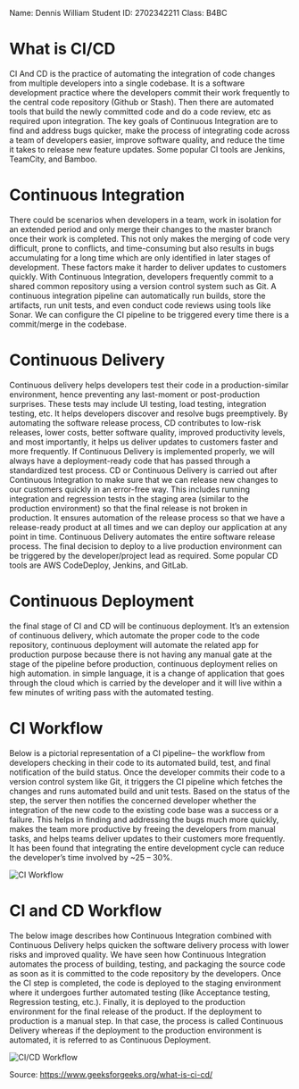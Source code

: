 Name: Dennis William
Student ID: 2702342211
Class: B4BC

# What is CI/CD
CI And CD is the practice of automating the integration of code changes from multiple developers into a single codebase. It is a software development practice where the developers commit their work frequently to the central code repository (Github or Stash). Then there are automated tools that build the newly committed code and do a code review, etc as required upon integration.
The key goals of Continuous Integration are to find and address bugs quicker, make the process of integrating code across a team of developers easier, improve software quality, and reduce the time it takes to release new feature updates. Some popular CI tools are Jenkins, TeamCity, and Bamboo.

# Continuous Integration
There could be scenarios when developers in a team, work in isolation for an extended period and only merge their changes to the master branch once their work is completed. This not only makes the merging of code very difficult, prone to conflicts, and time-consuming but also results in bugs accumulating for a long time which are only identified in later stages of development. These factors make it harder to deliver updates to customers quickly.
With Continuous Integration, developers frequently commit to a shared common repository using a version control system such as Git. A continuous integration pipeline can automatically run builds, store the artifacts, run unit tests, and even conduct code reviews using tools like Sonar. We can configure the CI pipeline to be triggered every time there is a commit/merge in the codebase.

# Continuous Delivery
Continuous delivery helps developers test their code in a production-similar environment, hence preventing any last-moment or post-production surprises. These tests may include UI testing, load testing, integration testing, etc. It helps developers discover and resolve bugs preemptively.
By automating the software release process, CD contributes to low-risk releases, lower costs, better software quality, improved productivity levels, and most importantly, it helps us deliver updates to customers faster and more frequently. If Continuous Delivery is implemented properly, we will always have a deployment-ready code that has passed through a standardized test process.
CD or Continuous Delivery is carried out after Continuous Integration to make sure that we can release new changes to our customers quickly in an error-free way. This includes running integration and regression tests in the staging area (similar to the production environment) so that the final release is not broken in production. It ensures automation of the release process so that we have a release-ready product at all times and we can deploy our application at any point in time.
Continuous Delivery automates the entire software release process. The final decision to deploy to a live production environment can be triggered by the developer/project lead as required. Some popular CD tools are AWS CodeDeploy, Jenkins, and GitLab.

# Continuous Deployment
the final stage of CI and CD will be continuous deployment. It’s an extension of continuous delivery, which automate the proper code to the code repository, continuous deployment will automate the related app for production purpose because there is not having any manual gate at the stage of the pipeline before production, continuous deployment relies on high automation.
in simple language, it is a change of application that goes through the cloud which is carried by the developer and it will live within a few minutes of writing pass with the automated testing.

# CI Workflow
Below is a pictorial representation of a CI pipeline– the workflow from developers checking in their code to its automated build, test, and final notification of the build status.
Once the developer commits their code to a version control system like Git, it triggers the CI pipeline which fetches the changes and runs automated build and unit tests. Based on the status of the step, the server then notifies the concerned developer whether the integration of the new code to the existing code base was a success or a failure.
This helps in finding and addressing the bugs much more quickly, makes the team more productive by freeing the developers from manual tasks, and helps teams deliver updates to their customers more frequently. It has been found that integrating the entire development cycle can reduce the developer’s time involved by ~25 – 30%.

![CI Workflow](https://media.geeksforgeeks.org/wp-content/uploads/20210507232819/CIFlow.jpg)

# CI and CD Workflow
The below image describes how Continuous Integration combined with Continuous Delivery helps quicken the software delivery process with lower risks and improved quality.
We have seen how Continuous Integration automates the process of building, testing, and packaging the source code as soon as it is committed to the code repository by the developers. Once the CI step is completed, the code is deployed to the staging environment where it undergoes further automated testing (like Acceptance testing, Regression testing, etc.). Finally, it is deployed to the production environment for the final release of the product.
If the deployment to production is a manual step. In that case, the process is called Continuous Delivery whereas if the deployment to the production environment is automated, it is referred to as Continuous Deployment.

![CI/CD Workflow](https://media.geeksforgeeks.org/wp-content/uploads/20201103135931/CICD.PNG)

Source: https://www.geeksforgeeks.org/what-is-ci-cd/
